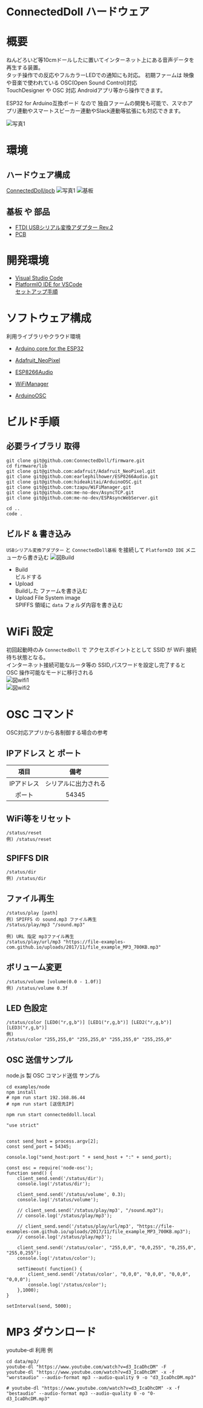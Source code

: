 # ConnectedDoll ハードウェア

# 概要
ねんどろいど等10cmドールしたに置いてインターネット上にある音声データを再生する装置。  
タッチ操作での反応やフルカラーLEDでの通知にも対応。
初期ファームは 映像や音楽で使われている OSC(Open Sound Control)対応  
TouchDesigner や OSC 対応 Androidアプリ等から操作できます。

ESP32 for Arduino互換ボード なので 独自ファームの開発も可能で、スマホアプリ連動やスマートスピーカー連動やSlack連動等拡張にも対応できます。

![写真1](./doc/connecteddoll.jpeg)

# 環境

## ハードウェア構成　
[ConnectedDoll/pcb](https://github.com/ConnectedDoll/pcb)
![写真1](./doc/board.jpeg)
![基板](/ConnectedDoll/pcb/res/circuit.png)

## 基板 や 部品
- [FTDI USBシリアル変換アダプター Rev.2](https://www.switch-science.com/catalog/2782/)
- [PCB](https://github.com/ConnectedDoll/pcb)

# 開発環境
- [Visual Studio Code](https://marketplace.visualstudio.com/)  
- [PlatformIO IDE for VSCode](https://platformio.org/platformio-ide)  
[セットアップ手順](https://platformio.org/install/ide?install=vscode)

# ソフトウェア構成　
利用ライブラリやクラウド環境
- [Arduino core for the ESP32](https://github.com/espressif/arduino-esp32)
- [Adafruit_NeoPixel](https://github.com/adafruit/Adafruit_NeoPixel)
- [ESP8266Audio](https://github.com/earlephilhower/ESP8266Audio)
- [WiFiManager](https://github.com/zhouhan0126/WIFIMANAGER-ESP32)

- [ArduinoOSC](https://github.com/hideakitai/ArduinoOSC)


# ビルド手順

## 必要ライブラリ 取得
```
git clone git@github.com:ConnectedDoll/firmware.git
cd firmware/lib
git clone git@github.com:adafruit/Adafruit_NeoPixel.git
git clone git@github.com:earlephilhower/ESP8266Audio.git
git clone git@github.com:hideakitai/ArduinoOSC.git
git clone git@github.com:tzapu/WiFiManager.git
git clone git@github.com:me-no-dev/AsyncTCP.git
git clone git@github.com:me-no-dev/ESPAsyncWebServer.git

cd ..
code .
```
## ビルド & 書き込み
`USBシリアル変換アダプター` と `ConnectedDoll基板` を接続して `PlatformIO IDE` メニューから書き込む
![図Build](./doc/build.png)  
- Build  
ビルドする
- Upload  
Buildした ファームを書き込む
- Upload File System image  
SPIFFS 領域に `data` フォルダ内容を書き込む 

# WiFi 設定
初回起動時のみ `ConnectedDoll` で アクセスポイントととして SSID が WiFi 接続待ち状態となる。  
インターネット接続可能なルータ等の SSID,パスワードを設定し完了すると OSC 操作可能なモードに移行される  
![図wifi1](./doc/wifi1.jpg)  
![図wifi2](./doc/wifi2.jpg)  

# OSC コマンド
OSC対応アプリから各制御する場合の参考  

## IPアドレス と ポート
|項目|備考|
|:--:|:--:|
|IPアドレス| シリアルに出力される |
|ポート| 54345 |

## WiFi等をリセット

```
/status/reset
例) /status/reset
```

## SPIFFS DIR

```
/status/dir
例) /status/dir
```

## ファイル再生

```
/status/play [path]
例) SPIFFS の sound.mp3 ファイル再生  
/status/play/mp3 "/sound.mp3"

例) URL 指定 mp3ファイル再生
/status/play/url/mp3 "https://file-examples-com.github.io/uploads/2017/11/file_example_MP3_700KB.mp3"
```

## ボリューム変更

```
/status/volume [volume(0.0 - 1.0f)]
例) /status/volume 0.3f
```

## LED 色設定

```
/status/color [LED0("r,g,b")] [LED1("r,g,b")] [LED2("r,g,b")] [LED3("r,g,b")]
例) 
/status/color "255,255,0" "255,255,0" "255,255,0" "255,255,0"
```

## OSC 送信サンプル
node.js 製 OSC コマンド送信 サンプル

```
cd examples/node
npm install
# npm run start 192.168.86.44
# npm run start [送信先IP]

npm run start connecteddoll.local

```

```
"use strict"


const send_host = process.argv[2];
const send_port = 54345;

console.log("send_host:port " + send_host + ":" + send_port);

const osc = require('node-osc');
function send() {
    client_send.send('/status/dir');
    console.log('/status/dir');

    client_send.send('/status/volume', 0.3);
    console.log('/status/volume');

    // client_send.send('/status/play/mp3', "/sound.mp3");
    // console.log('/status/play/mp3');

    // client_send.send('/status/play/url/mp3', "https://file-examples-com.github.io/uploads/2017/11/file_example_MP3_700KB.mp3");
    // console.log('/status/play/mp3');

    client_send.send('/status/color', "255,0,0", "0,0,255", "0,255,0", "255,0,255");
    console.log('/status/color');

    setTimeout( function() {
        client_send.send('/status/color', "0,0,0", "0,0,0", "0,0,0", "0,0,0");
        console.log('/status/color');    
    },1000);
}

setInterval(send, 5000);
```


# MP3 ダウンロード 
youtube-dl 利用 例

```
cd data/mp3/
youtube-dl "https://www.youtube.com/watch?v=d3_IcaDhcDM" -F
youtube-dl "https://www.youtube.com/watch?v=d3_IcaDhcDM" -x -f "worstaudio" --audio-format mp3 --audio-quality 9 -o "d3_IcaDhcDM.mp3"

# youtube-dl "https://www.youtube.com/watch?v=d3_IcaDhcDM" -x -f "bestaudio" --audio-format mp3 --audio-quality 0 -o "0-d3_IcaDhcDM.mp3"
```